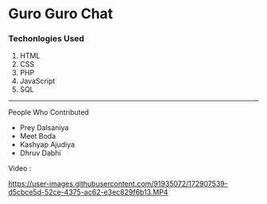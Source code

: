 # Guro Guro Chat

### Techonlogies Used

1. HTML
2. CSS
3. PHP
4. JavaScript
5. SQL
***

People Who Contributed

- Prey Dalsaniya
- Meet Boda
- Kashyap Ajudiya
- Dhruv Dabhi

Video :


https://user-images.githubusercontent.com/91935072/172907539-d5cbce5d-52ce-4375-ac62-e3ec829f6b13.MP4

